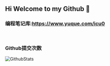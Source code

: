 ## Hi Welcome to my Github 👋

### 编程笔记库:https://www.yuque.com/icu0


<!-- ![image](https://user-images.githubusercontent.com/84832795/212478754-bb2b6468-c2ef-486b-ae8b-a79a0faf715d.png) -->
<br/>


### Github提交次数<br/>
![GithubStats](https://github-readme-stats.vercel.app/api?username=cool-icu0&show_icons=true&theme=dark&count_private=true)


<!-- github使用语言 -->
<!-- ![Most Used Languages](https://github-readme-stats.vercel.app/api/top-langs/?username=cool-icu0&theme=dark&layout=compact) -->

